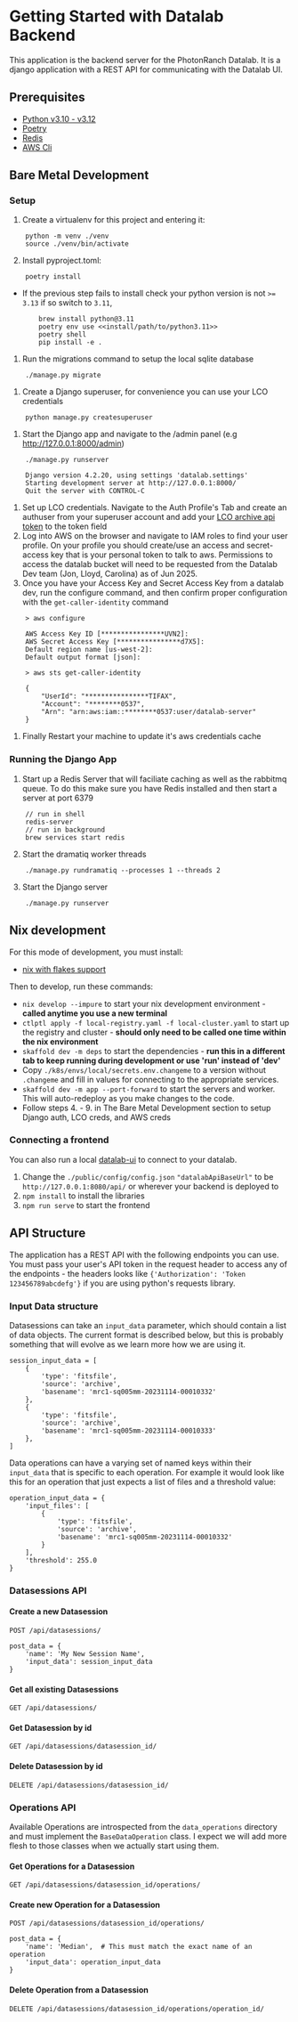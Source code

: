 # Getting Started with Datalab Backend

This application is the backend server for the PhotonRanch Datalab. It is a django application with a REST API for communicating with the Datalab UI.

## Prerequisites
-   [Python v3.10 - v3.12](https://www.python.org/downloads/)
-   [Poetry](https://python-poetry.org/docs/)
-   [Redis](https://redis.io/docs/latest/operate/oss_and_stack/install/install-stack/)
-   [AWS Cli](https://docs.aws.amazon.com/cli/latest/userguide/getting-started-install.html#getting-started-install-instructions)


## Bare Metal Development
### Setup
1. Create a virtualenv for this project and entering it: 
```
    python -m venv ./venv
    source ./venv/bin/activate
```

2. Install pyproject.toml:
```
    poetry install
```
  - If the previous step fails to install check your python version is not `>= 3.13` if so switch to `3.11`,
    ```
        brew install python@3.11
        poetry env use <<install/path/to/python3.11>>
        poetry shell
        pip install -e .
    ```

1. Run the migrations command to setup the local sqlite database
```
    ./manage.py migrate
```
1. Create a Django superuser, for convenience you can use your LCO credentials
```
    python manage.py createsuperuser
```
1. Start the Django app and navigate to the /admin panel (e.g http://127.0.0.1:8000/admin)
```
    ./manage.py runserver

    Django version 4.2.20, using settings 'datalab.settings'
    Starting development server at http://127.0.0.1:8000/
    Quit the server with CONTROL-C 
```
1. Set up LCO credentials. Navigate to the Auth Profile's Tab and create an authuser from your superuser account and add your [LCO archive api token](https://observe.lco.global/accounts/profile) to the token field
2. Log into AWS on the browser and navigate to IAM roles to find your user profile. On your profile you should create/use an access and secret-access key that is your personal token to talk to aws. Permissions to access the datalab bucket will need to be requested from the Datalab Dev team (Jon, Lloyd, Carolina) as of Jun 2025.
3. Once you have your Access Key and Secret Access Key from a datalab dev, run the configure command, and then confirm proper configuration with the `get-caller-identity` command
```
    > aws configure

    AWS Access Key ID [****************UVN2]:
    AWS Secret Access Key [****************d7X5]:
    Default region name [us-west-2]:
    Default output format [json]:

    > aws sts get-caller-identity

    {
        "UserId": "****************TIFAX",
        "Account": "********0537",
        "Arn": "arn:aws:iam::********0537:user/datalab-server"
    }
```
1. Finally Restart your machine to update it's aws credentials cache

### Running the Django App
1. Start up a Redis Server that will faciliate caching as well as the rabbitmq queue. To do this make sure you have Redis installed and then start a server at port 6379
```
    // run in shell
    redis-server
    // run in background
    brew services start redis
```

2. Start the dramatiq worker threads
```
    ./manage.py rundramatiq --processes 1 --threads 2
```
3. Start the Django server
```
    ./manage.py runserver
```

## Nix development
For this mode of development, you must install:
-   [nix with flakes support](https://github.com/LCOGT/public-wiki/wiki/Install-Nix)

Then to develop, run these commands:
-   `nix develop --impure` to start your nix development environment - **called anytime you use a new terminal**
-   `ctlptl apply -f local-registry.yaml -f local-cluster.yaml` to start up the registry and cluster - **should only need to be called one time within the nix environment**
-   `skaffold dev -m deps` to start the dependencies - **run this in a different tab to keep running during development or use 'run' instead of 'dev'**
-   Copy `./k8s/envs/local/secrets.env.changeme` to a version without `.changeme` and fill in values for connecting to the appropriate services.
-   `skaffold dev -m app --port-forward` to start the servers and worker. This will auto-redeploy as you make changes to the code.
-   Follow steps 4. - 9. in The Bare Metal Development section to setup Django auth, LCO creds, and AWS creds

### Connecting a frontend
You can also run a local [datalab-ui](https://github.com/LCOGT/datalab-ui) to connect to your datalab.
1. Change the `./public/config/config.json` `"datalabApiBaseUrl"` to be `http://127.0.0.1:8080/api/` or wherever your backend is deployed to
2. `npm install` to install the libraries
3. `npm run serve` to start the frontend

## API Structure
The application has a REST API with the following endpoints you can use. You must pass your user's API token in the request header to access any of the endpoints - the headers looks like `{'Authorization': 'Token 123456789abcdefg'}` if you are using python's requests library.

### Input Data structure
Datasessions can take an `input_data` parameter, which should contain a list of data objects. The current format is described below, but this is probably something that will evolve as we learn more how we are using it.

    session_input_data = [
        {
            'type': 'fitsfile',
            'source': 'archive',
            'basename': 'mrc1-sq005mm-20231114-00010332'
        },
        {
            'type': 'fitsfile',
            'source': 'archive',
            'basename': 'mrc1-sq005mm-20231114-00010333'
        },
    ]

Data operations can have a varying set of named keys within their `input_data` that is specific to each operation. For example it would look like this for an operation that just expects a list of files and a threshold value:

    operation_input_data = {
        'input_files': [
            {
                'type': 'fitsfile',
                'source': 'archive',
                'basename': 'mrc1-sq005mm-20231114-00010332'
            }
        ],
        'threshold': 255.0
    }

### Datasessions API
#### Create a new Datasession
`POST /api/datasessions/`

    post_data = {
        'name': 'My New Session Name',
        'input_data': session_input_data
    }

#### Get all existing Datasessions
`GET /api/datasessions/`

#### Get Datasession by id
`GET /api/datasessions/datasession_id/`

#### Delete Datasession by id
`DELETE /api/datasessions/datasession_id/`

### Operations API
Available Operations are introspected from the `data_operations` directory and must implement the `BaseDataOperation` class. I expect we will add more flesh to those classes when we actually start using them. 
#### Get Operations for a Datasession
`GET /api/datasessions/datasession_id/operations/`

#### Create new Operation for a Datasession
`POST /api/datasessions/datasession_id/operations/`
    
    post_data = {
        'name': 'Median',  # This must match the exact name of an operation
        'input_data': operation_input_data
    }

#### Delete Operation from a Datasession
`DELETE /api/datasessions/datasession_id/operations/operation_id/`
